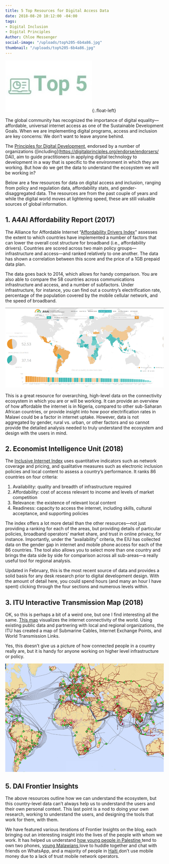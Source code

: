 ```yaml
---
title: 5 Top Resources for Digital Access Data
date: 2018-08-20 10:12:00 -04:00
tags:
- Digital Inclusion
- Digital Principles
Author: Chloe Messenger
social-image: "/uploads/top%205-6b4a86.jpg"
thumbnail: "/uploads/top%205-6b4a86.jpg"
---
```


![top 5-ed0419.jpg](/uploads/top%205-ed0419.jpg){:.float-left}

The global community has recognized the importance of digital equality—affordable, universal internet access as one of the Sustainable Development Goals. When we are implementing digital programs, access and inclusion are key concerns: We don’t want to leave anyone behind.

<!--more-->

The [Principles for Digital Development](https://digitalprinciples.org/), endorsed by a number of organizations ([including](https://digitalprinciples.org/endorse/endorsers/ DAI), aim to guide practitioners in applying digital technology to development in a way that is specific to the environment in which they are working. But how do we get the data to understand the ecosystem we will be working in?

Below are a few resources for data on digital access and inclusion, ranging from policy and regulation data, affordability stats, and gender-disaggregated data. The resources are from the past couple of years and while the digital world moves at lightening speed, these are still valuable sources of global information.

## 1. A4AI Affordability Report (2017)

The Alliance for Affordable Internet “[Affordability Drivers Index](http://a4ai.org/affordability-report/data/?_year=2017&indicator=INDEX)” assesses the extent to which countries have implemented a number of factors that can lower the overall cost structure for broadband (i.e., affordability drivers). Countries are scored across two main policy groups—infrastructure and access—and ranked relatively to one another. The data has shown a correlation between this score and the price of a 1GB prepaid data plan.

The data goes back to 2014, which allows for handy comparison. You are also able to compare the 58 countries across communications infrastructure and access, and a number of subfactors. Under infrastructure, for instance, you can find out a country’s electrification rate, percentage of the population covered by the mobile cellular network, and the speed of broadband.

![a4ai.jpg](/uploads/a4ai.jpg)

This is a great resource for overarching, high-level data on the connectivity ecosystem in which you are or will be working. It can provide an overview of how affordable the internet is in Nigeria, compared to other sub-Saharan African countries, or provide insight into how poor electrification rates in Malawi could be a factor in internet uptake. However, data is not aggregated by gender, rural vs. urban, or other factors and so cannot provide the detailed analysis needed to truly understand the ecosystem and design with the users in mind.

## 2. Economist Intelligence Unit (2018)

The [Inclusive Internet Index](https://theinclusiveinternet.eiu.com/) uses quantitative indicators such as network coverage and pricing, and qualitative measures such as electronic inclusion policies and local content to assess a country’s performance. It ranks 86 countries on four criteria:

1. Availability: quality and breadth of infrastructure required
2. Affordability: cost of access relevant to income and levels of market competition
3. Relevance: the existence of relevant local content
4. Readiness: capacity to access the internet, including skills, cultural acceptance, and supporting policies

The index offers a lot more detail than the other resources—not just providing a ranking for each of the areas, but providing details of particular policies, broadband operators’ market share, and trust in online privacy, for instance. Importantly, under the “availability” criteria, the EIU has collected data on the gender gap in internet and mobile phone access for each of the 86 countries. The tool also allows you to select more than one country and brings the data side by side for comparison across all sub-areas—a really useful tool for regional analysis.

Updated in February, this is the most recent source of data and provides a solid basis for any desk research prior to digital development design. With the amount of detail here, you could spend hours (and many an hour I have spent) clicking through the four sections and numerous levels within.

## 3. ITU Interactive Transmission Map (2018)

OK, so this is perhaps a bit of a weird one, but one I find interesting all the same. [This map](https://www.itu.int/itu-d/tnd-map-public/) visualizes the internet connectivity of the world. Using existing public data and partnering with local and regional organizations, the ITU has created a map of Submarine Cables, Internet Exchange Points, and World Transmission Links.

Yes, this doesn’t give us a picture of how connected people in a country really are, but it is handy for anyone working on higher level infrastructure or policy.

![ITU.jpg](/uploads/ITU.jpg)

## 5. DAI Frontier Insights

The above resources outline how we can understand the ecosystem, but this country-level data can’t always help us to understand the users and their own personal context. This last point is a nod to doing your own research, working to understand the users, and designing the tools that work for them, with them.

We have featured various iterations of Frontier Insights on the blog, each bringing out an interesting insight into the lives of the people with whom we work. It has helped us understand [how young people in Palestine ](https://dai-global-digital.com/consumer-insights-palestine-e-governance-readiness.html)tend to own two phones, [young Malawians ](https://dai-global-digital.com/consumer-insights-palestine-e-governance-readiness.html)love to huddle together and chat with friends on WhatsApp, and a majority of people in [Haiti ](https://dai-global-digital.com/digital-insights-would-haitians-use-mobile-money-for-banking.html)don’t use mobile money due to a lack of trust mobile network operators.